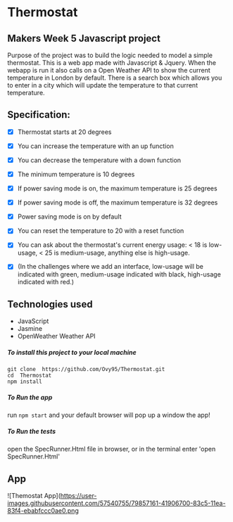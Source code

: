 # Thermostat

## Makers Week 5 Javascript project
Purpose of the project was to build the logic needed to model a simple thermostat. This is a web app made with Javascript & Jquery. When the webapp is run it also calls on a Open Weather API to show the current temperature in London by default. There is a search box which allows you to enter in a city which will update the temperature to that current temperature. 

## Specification:

- [x] Thermostat starts at 20 degrees
- [x] You can increase the temperature with an up function
- [x] You can decrease the temperature with a down function
- [x] The minimum temperature is 10 degrees
- [x] If power saving mode is on, the maximum temperature is 25 degrees
- [x] If power saving mode is off, the maximum temperature is 32 degrees
- [x] Power saving mode is on by default
- [x] You can reset the temperature to 20 with a reset function
- [x] You can ask about the thermostat's current energy usage: < 18 is low-usage, < 25 is medium-usage, anything else is high-usage.
- [x] (In the challenges where we add an interface, low-usage will be indicated with green, medium-usage indicated with black, high-usage indicated with red.)


## Technologies used 
* JavaScript 
* Jasmine
* OpenWeather Weather API



##### To install this project to your local machine
`git clone  https://github.com/Ovy95/Thermostat.git `<br>
`cd  Thermostat`<br>
`npm install` <br>

##### To Run the app
run `npm start` and your default browser will pop up a window the app!

##### To Run the tests 
open the SpecRunner.Html file in browser, or in the terminal enter 'open SpecRunner.Html'

## App 
![Themostat App](https://user-images.githubusercontent.com/57540755/79857161-41906700-83c5-11ea-83f4-ebabfccc0ae0.png


